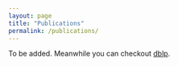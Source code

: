 ```yaml
---
layout: page
title: "Publications"
permalink: /publications/
---
```

To be added. Meanwhile you can checkout [dblp](https:).
